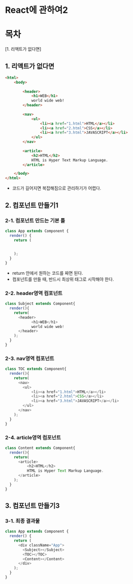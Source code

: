 # React에 관하여2

# 목차 
[1. 리액트가 없다면]

## 1. 리액트가 없다면 
```html
<html>
    <body>
        
        <header>
            <h1>WEB</h1>
            world wide web!
        </header>
        
        <nav>
            <ul>
                <li><a href="1.html">HTML</a></li>
                <li><a href="2.html">CSS</a></li>
                <li><a href="3.html">JAVASCRIPT</a></li>
            </ul>
        </nav>
            
        <article>
            <h2>HTML</h2>
            HTML is Hyper Text Markup Language.
        </article>

    </body>
</html>
```
* 코드가 길어지면 복잡해짐으로 관리하기가 어렵다. 

## 2. 컴포넌트 만들기1
### 2-1. 컴포넌트 만드는 기본 틀 
```javascript 
class App extends Component {
  render() {
    return (
      
      
    );
  } 
}
```
* return 안에서 원하는 코드를 짜면 된다. 
* 컴포넌트를 만들 때, 반드시 최상위 태그로 시작해야 한다. 

### 2-2. header영역 컴포넌트 
```javascript 
class Subject extends Component{
  render(){
    return(
      <header>
            <h1>WEB</h1>
            world wide web!
      </header>
    );
  }
}
```
### 2-3. nav영역 컴포넌트 
```javascript 
class TOC extends Component{
  render(){
    return(
      <nav>
        <ul>
            <li><a href="1.html">HTML</a></li>
            <li><a href="2.html">CSS</a></li>
            <li><a href="3.html">JAVASCRIPT</a></li>
        </ul>
      </nav>
    );
  }
}
```

### 2-4. article영역 컴포넌트 
```javascript 
class Content extends Component{
  render(){
    return(
      <article>
          <h2>HTML</h2>
          HTML is Hyper Text Markup Language.
      </article>
    );
  }
}
```

## 3. 컴포넌트 만들기3
### 3-1. 최종 결과물 
```javascript
class App extends Component {
  render() {
    return (
      <div className="App">
        <Subject></Subject>
        <TOC></TOC>
        <Content></Content>  
      </div>
    );
  }
}
```




